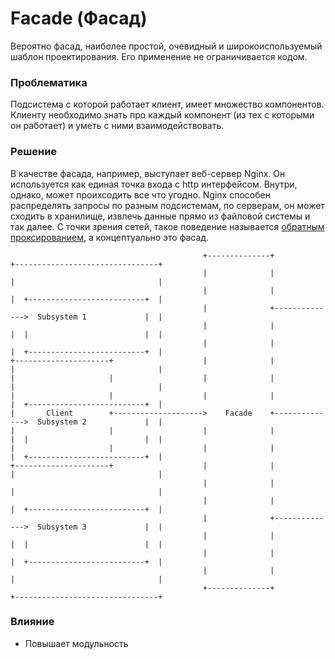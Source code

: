 # Facade (Фасад)

Вероятно фасад, наиболее простой, очевидный и широкоиспользуемый шаблон проектирования. Его применение не ограничивается кодом.

### Проблематика

Подсистема с которой работает клиент, имеет множество компонентов. Клиенту необходимо знать про каждый компонент (из тех с которыми он работает) и уметь с ними взаимодействовать.



### Решение

В качестве фасада, например, выступает веб-сервер Nginx. Он используется как единая точка входа с http интерфейсом. Внутри, однако, может проихсодить все что угодно. Nginx способен распределять запросы по разным подсистемам, по серверам, он может сходить в хранилище, извлечь данные прямо из файловой системы и так далее. С точки зрения сетей, такое поведение называется [обратным проксированием](https://en.wikipedia.org/wiki/Reverse_proxy), а концептуально это фасад.

                                               +--------------+           +--------------------------------+
                                               |              |           |                                |
                                               |              |           |  +--------------------------+  |
                                               |              +-------------->  Subsystem 1             |  |
                                               |              |           |  |                          |  |
                                               |              |           |  +--------------------------+  |
    +---------------------+                    |              |           |                                |
    |                     |                    |              |           |                                |
    |                     |                    |              |           |  +--------------------------+  |
    |       Client        +-------------------->    Facade    +-------------->  Subsystem 2             |  |
    |                     |                    |              |           |  |                          |  |
    |                     |                    |              |           |  +--------------------------+  |
    +---------------------+                    |              |           |                                |
                                               |              |           |                                |
                                               |              |           |  +--------------------------+  |
                                               |              +-------------->  Subsystem 3             |  |
                                               |              |           |  |                          |  |
                                               |              |           |  +--------------------------+  |
                                               |              |           |                                |
                                               +--------------+           +--------------------------------+


### Влияние

+ Повышает модульность

